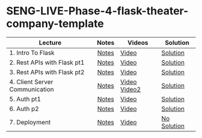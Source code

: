 # SENG-LIVE-Phase-4-flask-theater-company-template   



| Lecture | Notes | Videos | Solution |
| ------- | :---: | ------ | -------- |
| 1. Intro To Flask    |  [Notes](https://docs.google.com/document/d/1RNMlyxEzWZmMDnrksKrl97l6gWXH1rGYVNFEjimY16Y/edit?usp=sharing)     |  [Video]()   |   [Solution]()       |
| 2. Rest APIs with Flask pt1  |  [Notes](https://docs.google.com/document/d/1RNMlyxEzWZmMDnrksKrl97l6gWXH1rGYVNFEjimY16Y/edit?usp=sharing)     |   [Video]()      |    [Solution]()        |
| 3. Rest APIs with Flask pt2     |  [Notes](https://docs.google.com/document/d/1RNMlyxEzWZmMDnrksKrl97l6gWXH1rGYVNFEjimY16Y/edit?usp=sharing)     |  [Video]()        |    [Solution]()      |
| 4. Client Server Communication      |   [Notes](https://docs.google.com/document/d/1RNMlyxEzWZmMDnrksKrl97l6gWXH1rGYVNFEjimY16Y/edit?usp=sharing)    |   [Video]()   [Video2]()   |  [Solution]()        |
| 5. Auth pt1     |  [Notes](https://docs.google.com/document/d/1RNMlyxEzWZmMDnrksKrl97l6gWXH1rGYVNFEjimY16Y/edit?usp=sharing)     |   [Video]()     |    [Solution]()         |
| 6. Auth p2     |   [Notes](https://docs.google.com/document/d/1RNMlyxEzWZmMDnrksKrl97l6gWXH1rGYVNFEjimY16Y/edit?usp=sharing)    |   [Video]()     |   [Solution]()       |
| 7. Deployment     |   [Notes](https://docs.google.com/document/d/1RNMlyxEzWZmMDnrksKrl97l6gWXH1rGYVNFEjimY16Y/edit?usp=sharing)    |    [Video]()    |    [No Solution]()      |
